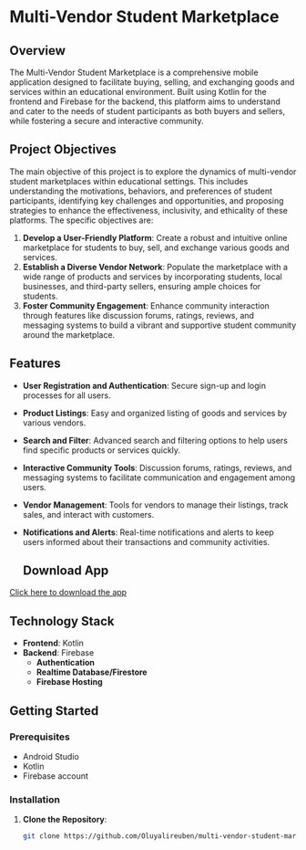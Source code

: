# Multi-Vendor Student Marketplace

## Overview

The Multi-Vendor Student Marketplace is a comprehensive mobile application designed to facilitate buying, selling, and exchanging goods and services within an educational environment. Built using Kotlin for the frontend and Firebase for the backend, this platform aims to understand and cater to the needs of student participants as both buyers and sellers, while fostering a secure and interactive community.

## Project Objectives

The main objective of this project is to explore the dynamics of multi-vendor student marketplaces within educational settings. This includes understanding the motivations, behaviors, and preferences of student participants, identifying key challenges and opportunities, and proposing strategies to enhance the effectiveness, inclusivity, and ethicality of these platforms. The specific objectives are:

1. **Develop a User-Friendly Platform**: Create a robust and intuitive online marketplace for students to buy, sell, and exchange various goods and services.
2. **Establish a Diverse Vendor Network**: Populate the marketplace with a wide range of products and services by incorporating students, local businesses, and third-party sellers, ensuring ample choices for students.
3. **Foster Community Engagement**: Enhance community interaction through features like discussion forums, ratings, reviews, and messaging systems to build a vibrant and supportive student community around the marketplace.
 

## Features

- **User Registration and Authentication**: Secure sign-up and login processes for all users.
- **Product Listings**: Easy and organized listing of goods and services by various vendors.
- **Search and Filter**: Advanced search and filtering options to help users find specific products or services quickly.
- **Interactive Community Tools**: Discussion forums, ratings, reviews, and messaging systems to facilitate communication and engagement among users.
- **Vendor Management**: Tools for vendors to manage their listings, track sales, and interact with customers.
- **Notifications and Alerts**: Real-time notifications and alerts to keep users informed about their transactions and community activities.

  ## Download App
[Click here to download the app](https://drive.google.com/file/d/13JG3WbPIneiHvUwxW1q9yEBoOBRJT2Qv/view?usp=sharing)

## Technology Stack

- **Frontend**: Kotlin
- **Backend**: Firebase
  - **Authentication**
  - **Realtime Database/Firestore**
  - **Firebase Hosting**

## Getting Started

### Prerequisites

- Android Studio
- Kotlin
- Firebase account

### Installation

1. **Clone the Repository**: 
   ```bash
   git clone https://github.com/Oluyalireuben/multi-vendor-student-marketplace.git
